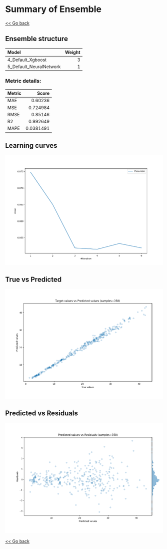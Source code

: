 # Summary of Ensemble

[<< Go back](../README.md)


## Ensemble structure
| Model                   |   Weight |
|:------------------------|---------:|
| 4_Default_Xgboost       |        3 |
| 5_Default_NeuralNetwork |        1 |

### Metric details:
| Metric   |     Score |
|:---------|----------:|
| MAE      | 0.60236   |
| MSE      | 0.724984  |
| RMSE     | 0.85146   |
| R2       | 0.992649  |
| MAPE     | 0.0381491 |



## Learning curves
![Learning curves](learning_curves.png)
## True vs Predicted

![True vs Predicted](true_vs_predicted.png)


## Predicted vs Residuals

![Predicted vs Residuals](predicted_vs_residuals.png)



[<< Go back](../README.md)
